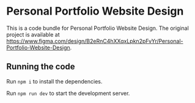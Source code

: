 
  # Personal Portfolio Website Design

  This is a code bundle for Personal Portfolio Website Design. The original project is available at https://www.figma.com/design/B2eRnC4hXXqxLpkn2pFvYr/Personal-Portfolio-Website-Design.

  ## Running the code

  Run `npm i` to install the dependencies.

  Run `npm run dev` to start the development server.
  